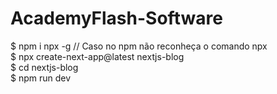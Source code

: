 # AcademyFlash-Software

$ npm i npx -g  // Caso no npm não reconheça o comando npx  
$ npx create-next-app@latest nextjs-blog  
$ cd nextjs-blog  
$ npm run dev  
